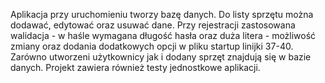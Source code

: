 Aplikacja przy uruchomieniu tworzy bazę danych.
Do listy sprzętu można dodawać, edytować oraz usuwać dane.
Przy rejestracji zastosowana walidacja - w haśle wymagana długość hasła oraz duża litera - możliwość zmiany oraz dodania dodatkowych opcji w pliku startup linijki 37-40.
Zarówno utworzeni użytkownicy jak i dodany sprzęt znajdują się w bazie danych. 
Projekt zawiera również testy jednostkowe aplikacji.
